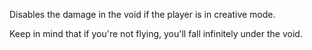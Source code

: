 Disables the damage in the void if the player is in creative mode.

Keep in mind that if you're not flying, you'll fall infinitely under the void.
